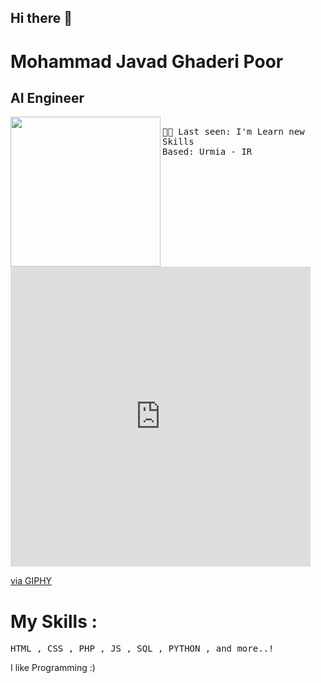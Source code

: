 ## Hi there 👋

# Mohammad Javad Ghaderi Poor
## AI Engineer <br>
<img align="left" width="240" src="https://i.giphy.com/3oFzlVJAzNUDwvpcc0.webp"> <samp> <br>
    🧑‍💻 Last seen: I'm Learn new Skills<br>
    Based: Urmia - IR<br>
</samp>

<iframe src="https://giphy.com/embed/PjJ1cLHqLEveXysGDB" width="480" height="480" style="" frameBorder="0" class="giphy-embed" allowFullScreen></iframe><p><a href="https://giphy.com/gifs/digital-brain-ai-PjJ1cLHqLEveXysGDB">via GIPHY</a></p>

# My Skills :
<samp>
HTML ,
CSS ,
PHP ,
JS ,
SQL ,
PYTHON ,
and more..!
</samp>
<br>

I like Programming :)

